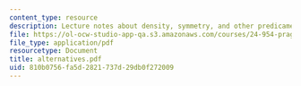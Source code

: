 ```yaml
---
content_type: resource
description: Lecture notes about density, symmetry, and other predicaments.
file: https://ol-ocw-studio-app-qa.s3.amazonaws.com/courses/24-954-pragmatics-in-linguistic-theory-fall-2006/810b0756fa5d2821737d29db0f272009_alternatives.pdf
file_type: application/pdf
resourcetype: Document
title: alternatives.pdf
uid: 810b0756-fa5d-2821-737d-29db0f272009
---
```

